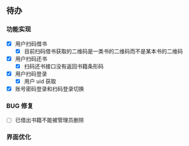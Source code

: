 ## 待办

### 功能实现

- [x] 用户扫码借书
  - [x] 目前扫码借书获取的二维码是一类书的二维码而不是某本书的二维码
- [x] 用户扫码还书
  - [x] 扫码还书接口没有返回书籍条形码
- [x] 用户扫码登录
  - [x] 用户 uid 获取
- [x] 账号密码登录和扫码登录切换

### BUG 修复

- [ ] 已借出书籍不能被管理员删除

### 界面优化